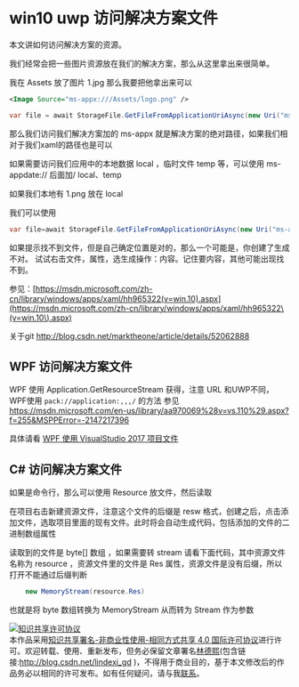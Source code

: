 # win10 uwp 访问解决方案文件

本文讲如何访问解决方案的资源。
<!--more-->
<!-- CreateTime:2019/10/31 9:24:18 -->


<div id="toc"></div>
<!-- 标签：uwp，uwp文件 -->

我们经常会把一些图片资源放在我们的解决方案，那么从这里拿出来很简单。

我在 Assets 放了图片 1.jpg 那么我要把他拿出来可以

```xml
<Image Source="ms-appx:///Assets/logo.png" />
```

```csharp
var file = await StorageFile.GetFileFromApplicationUriAsync(new Uri("ms-appx:///Assets/1.png")); 
```

那么我们访问我们解决方案加的 ms-appx 就是解决方案的绝对路径，如果我们相对于我们xaml的路径也是可以

如果需要访问我们应用中的本地数据 local ，临时文件 temp 等，可以使用 ms-appdate:// 后面加/ local、temp

如果我们本地有 1.png 放在 local

我们可以使用

```csharp
var file=await StorageFile.GetFileFromApplicationUriAsync(new Uri("ms-appdate:///local/1.png"));
```

如果提示找不到文件，但是自己确定位置是对的，那么一个可能是，你创建了生成不对。
试试右击文件，属性，选生成操作：内容。记住要内容，其他可能出现找不到。

参见：[https://msdn.microsoft.com/zh-cn/library/windows/apps/xaml/hh965322(v=win.10).aspx](https://msdn.microsoft.com/zh-cn/library/windows/apps/xaml/hh965322\(v=win.10\).aspx)

关于git http://blog.csdn.net/marktheone/article/details/52062888

## WPF 访问解决方案文件

WPF 使用 Application.GetResourceStream 获得，注意 URL 和UWP不同，WPF使用 `pack://application:,,,/` 的方法 参见 https://msdn.microsoft.com/en-us/library/aa970069%28v=vs.110%29.aspx?f=255&MSPPError=-2147217396

具体请看 [WPF 使用 VisualStudio 2017 项目文件](https://blog.lindexi.com/post/WPF-%E4%BD%BF%E7%94%A8-VisualStudio-2017-%E9%A1%B9%E7%9B%AE%E6%96%87%E4%BB%B6.html )

## C# 访问解决方案文件

如果是命令行，那么可以使用 Resource 放文件，然后读取

在项目右击新建资源文件，注意这个文件的后缀是 resw 格式，创建之后，点击添加文件，选取项目里面的现有文件。此时将会自动生成代码，包括添加的文件的二进制数组属性

读取到的文件是 byte[] 数组 ，如果需要转 stream 请看下面代码，其中资源文件名称为 resource ，资源文件里的文件是 Res 属性，资源文件是没有后缀，所以打开不能通过后缀判断


```csharp
    new MemoryStream(resource.Res)
```

也就是将 byte 数组转换为 MemoryStream 从而转为 Stream 作为参数

<a rel="license" href="http://creativecommons.org/licenses/by-nc-sa/4.0/"><img alt="知识共享许可协议" style="border-width:0" src="https://licensebuttons.net/l/by-nc-sa/4.0/88x31.png" /></a><br />本作品采用<a rel="license" href="http://creativecommons.org/licenses/by-nc-sa/4.0/">知识共享署名-非商业性使用-相同方式共享 4.0 国际许可协议</a>进行许可。欢迎转载、使用、重新发布，但务必保留文章署名[林德熙](http://blog.csdn.net/lindexi_gd)(包含链接:http://blog.csdn.net/lindexi_gd )，不得用于商业目的，基于本文修改后的作品务必以相同的许可发布。如有任何疑问，请与我[联系](mailto:lindexi_gd@163.com)。



